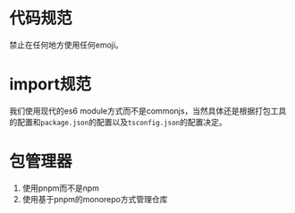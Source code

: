 # 代码规范
禁止在任何地方使用任何emoji。

# import规范
我们使用现代的es6 module方式而不是commonjs，当然具体还是根据打包工具的配置和`package.json`的配置以及`tsconfig.json`的配置决定。

# 包管理器
1. 使用pnpm而不是npm
2. 使用基于pnpm的monorepo方式管理仓库